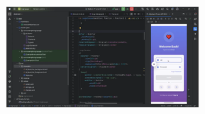 ![Tugas 7 Screenshot](https://github.com/cashewwww14/Mobile-Programming/blob/460ef6f9c8d9ccd41a91bc8c0f7f4c9d9405c42e/source/tugas7.png)
